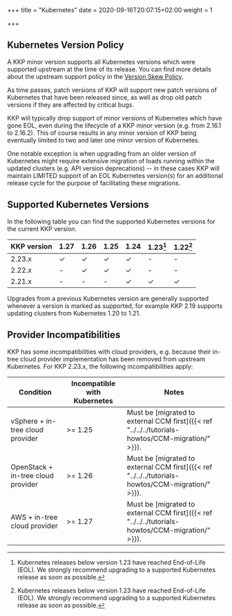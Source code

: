 +++
title = "Kubernetes"
date = 2020-09-16T20:07:15+02:00
weight = 1

+++

## Kubernetes Version Policy

A KKP minor version supports all Kubernetes versions which were supported upstream
at the time of its release. You can find more details about the upstream support
policy in the [Version Skew Policy](https://kubernetes.io/docs/setup/release/version-skew-policy/#supported-versions).

As time passes, patch versions of KKP will support new patch versions of Kubernetes
that have been released since, as well as drop old patch versions if they are
affected by critical bugs.

KKP will typically drop support of minor versions of Kubernetes which have gone EOL,
even during the lifecycle of a KKP minor version (e.g. from 2.16.1 to 2.16.2).
This of course results in any minor version of KKP being eventually limited to two
and later one minor version of Kubernetes.

One notable exception is when upgrading from an older version of Kubernetes might
require extensive migration of loads running within the updated clusters (e.g. API
version deprecations) -- in these cases KKP will maintain LIMITED support of an EOL
Kubernetes version(s) for an additional release cycle for the purpose of facilitating
these migrations.

## Supported Kubernetes Versions

In the following table you can find the supported Kubernetes versions for the
current KKP version.

| KKP version          | 1.27 | 1.26 | 1.25 | 1.24 | 1.23[^2]| 1.22[^2] | 
| -------------------  | ---- | ---- | ---- | ---- | ------- | -------- |
| 2.23.x               | ✓    | ✓    | ✓    | ✓    | -       | -        |
| 2.22.x               | -    | ✓    | ✓    | ✓    | -       | -        |
| 2.21.x               | -    | -    | -    | ✓    | ✓       | ✓        |

[^2]: Kubernetes releases below version 1.23 have reached End-of-Life (EOL). We strongly recommend upgrading to a supported Kubernetes release as soon as possible.

Upgrades from a previous Kubernetes version are generally supported whenever a version is marked as supported, for example KKP 2.19 supports updating clusters from Kubernetes 1.20 to 1.21.

## Provider Incompatibilities

KKP has some incompatibilities with cloud providers, e.g. because their in-tree cloud provider
implementation has been removed from upstream Kubernetes. For KKP 2.23.x, the following incompatibilities
apply:

| Condition                          | Incompatible with Kubernetes | Notes                                                                                             |
|------------------------------------|------------------------------| ------------------------------------------------------------------------------------------------- |
| vSphere + in-tree cloud provider   | >= 1.25                      | Must be [migrated to external CCM first]({{< ref "../../../tutorials-howtos/CCM-migration/" >}}). |
| OpenStack + in-tree cloud provider | >= 1.26                      | Must be [migrated to external CCM first]({{< ref "../../../tutorials-howtos/CCM-migration/" >}}). |
| AWS + in-tree cloud provider       | >= 1.27                      | Must be [migrated to external CCM first]({{< ref "../../../tutorials-howtos/CCM-migration/" >}}). |
